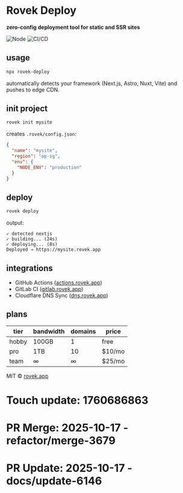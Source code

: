 #  Rovek Deploy

**zero-config deployment tool for static and SSR sites**

![Node](https://img.shields.io/badge/node-%3E%3D18-green)
![CI/CD](https://img.shields.io/badge/ci%2Fcd-ready-blue)

## usage

```bash
npx rovek-deploy
```

automatically detects your framework (Next.js, Astro, Nuxt, Vite) and pushes to edge CDN.

## init project

```bash
rovek init mysite
```

creates `.rovek/config.json`:

```json
{
  "name": "mysite",
  "region": "ap-sg",
  "env": {
    "NODE_ENV": "production"
  }
}
```

## deploy

```bash
rovek deploy
```

output:

```
✓ detected nextjs
✓ building... (24s)
✓ deploying... (8s)
Deployed → https://mysite.rovek.app
```

## integrations

* GitHub Actions ([actions.rovek.app](https://actions.rovek.app))
* GitLab CI ([gitlab.rovek.app](https://gitlab.rovek.app))
* Cloudflare DNS Sync ([dns.rovek.app](https://dns.rovek.app))

## plans

| tier  | bandwidth | domains | price  |
| ----- | --------- | ------- | ------ |
| hobby | 100GB     | 1       | free   |
| pro   | 1TB       | 10      | $10/mo |
| team  | ∞         | ∞       | $25/mo |

MIT © [rovek.app](https://rovek.app)

# Touch update: 1760686863

# PR Merge: 2025-10-17 - refactor/merge-3679

# PR Update: 2025-10-17 - docs/update-6146
